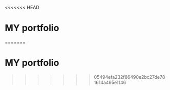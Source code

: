 <<<<<<< HEAD
# MY portfolio
=======
# MY portfolio
>>>>>>> 05494efa232f86490e2bc27de781614a495e1146
